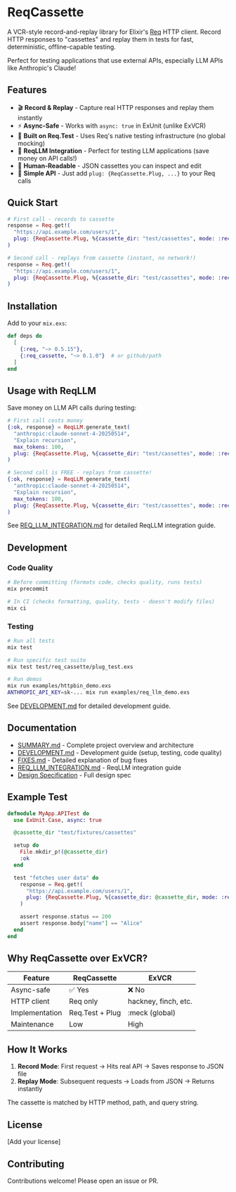 # ReqCassette

A VCR-style record-and-replay library for Elixir's [Req](https://hexdocs.pm/req) HTTP client. Record HTTP responses to "cassettes" and replay them in tests for fast, deterministic, offline-capable testing.

Perfect for testing applications that use external APIs, especially LLM APIs like Anthropic's Claude!

## Features

- 🎬 **Record & Replay** - Capture real HTTP responses and replay them instantly
- ⚡ **Async-Safe** - Works with `async: true` in ExUnit (unlike ExVCR)
- 🔌 **Built on Req.Test** - Uses Req's native testing infrastructure (no global mocking)
- 🤖 **ReqLLM Integration** - Perfect for testing LLM applications (save money on API calls!)
- 📝 **Human-Readable** - JSON cassettes you can inspect and edit
- 🎯 **Simple API** - Just add `plug: {ReqCassette.Plug, ...}` to your Req calls

## Quick Start

```elixir
# First call - records to cassette
response = Req.get!(
  "https://api.example.com/users/1",
  plug: {ReqCassette.Plug, %{cassette_dir: "test/cassettes", mode: :record}}
)

# Second call - replays from cassette (instant, no network!)
response = Req.get!(
  "https://api.example.com/users/1",
  plug: {ReqCassette.Plug, %{cassette_dir: "test/cassettes", mode: :record}}
)
```

## Installation

Add to your `mix.exs`:

```elixir
def deps do
  [
    {:req, "~> 0.5.15"},
    {:req_cassette, "~> 0.1.0"}  # or github/path
  ]
end
```

## Usage with ReqLLM

Save money on LLM API calls during testing:

```elixir
# First call costs money
{:ok, response} = ReqLLM.generate_text(
  "anthropic:claude-sonnet-4-20250514",
  "Explain recursion",
  max_tokens: 100,
  plug: {ReqCassette.Plug, %{cassette_dir: "test/cassettes", mode: :record}}
)

# Second call is FREE - replays from cassette!
{:ok, response} = ReqLLM.generate_text(
  "anthropic:claude-sonnet-4-20250514",
  "Explain recursion",
  max_tokens: 100,
  plug: {ReqCassette.Plug, %{cassette_dir: "test/cassettes", mode: :record}}
)
```

See [REQ_LLM_INTEGRATION.md](REQ_LLM_INTEGRATION.md) for detailed ReqLLM integration guide.

## Development

### Code Quality

```bash
# Before committing (formats code, checks quality, runs tests)
mix precommit

# In CI (checks formatting, quality, tests - doesn't modify files)
mix ci
```

### Testing

```bash
# Run all tests
mix test

# Run specific test suite
mix test test/req_cassette/plug_test.exs

# Run demos
mix run examples/httpbin_demo.exs
ANTHROPIC_API_KEY=sk-... mix run examples/req_llm_demo.exs
```

See [DEVELOPMENT.md](DEVELOPMENT.md) for detailed development guide.

## Documentation

- [SUMMARY.md](SUMMARY.md) - Complete project overview and architecture
- [DEVELOPMENT.md](DEVELOPMENT.md) - Development guide (setup, testing, code quality)
- [FIXES.md](FIXES.md) - Detailed explanation of bug fixes
- [REQ_LLM_INTEGRATION.md](REQ_LLM_INTEGRATION.md) - ReqLLM integration guide
- [Design Specification](ReqCassette%20Design%20Specification.md) - Full design spec

## Example Test

```elixir
defmodule MyApp.APITest do
  use ExUnit.Case, async: true

  @cassette_dir "test/fixtures/cassettes"

  setup do
    File.mkdir_p!(@cassette_dir)
    :ok
  end

  test "fetches user data" do
    response = Req.get!(
      "https://api.example.com/users/1",
      plug: {ReqCassette.Plug, %{cassette_dir: @cassette_dir, mode: :record}}
    )

    assert response.status == 200
    assert response.body["name"] == "Alice"
  end
end
```

## Why ReqCassette over ExVCR?

| Feature | ReqCassette | ExVCR |
|---------|-------------|-------|
| Async-safe | ✅ Yes | ❌ No |
| HTTP client | Req only | hackney, finch, etc. |
| Implementation | Req.Test + Plug | :meck (global) |
| Maintenance | Low | High |

## How It Works

1. **Record Mode**: First request → Hits real API → Saves response to JSON file
2. **Replay Mode**: Subsequent requests → Loads from JSON → Returns instantly

The cassette is matched by HTTP method, path, and query string.

## License

[Add your license]

## Contributing

Contributions welcome! Please open an issue or PR.
